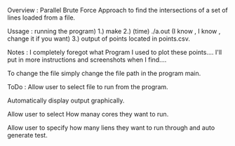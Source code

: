 Overview : 
  Parallel Brute Force Approach to find the intersections of a set of lines loaded from a file.
  
Ussage : 
  running the program)
  1.) make 2.) (time) ./a.out (I know , I know , change it if you want) 3.) output of points located in points.csv.
  
Notes : 
  I completely foregot what Program I used to plot these points.... I'll put in more instructions and screenshots when I find....
  
  To change the file simply change the file path in the program main.
  
ToDo : 
  Allow user to select file to run from the program.
  
  Automatically display output graphically.
  
  Allow user to select How manay cores they want to run.
  
  Allow user to specify how many liens they want to run through and auto generate test.
